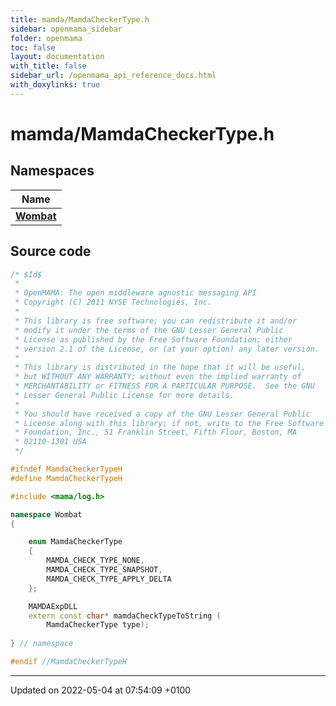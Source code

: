 ```yaml
---
title: mamda/MamdaCheckerType.h
sidebar: openmama_sidebar
folder: openmama
toc: false
layout: documentation
with_title: false
sidebar_url: /openmama_api_reference_docs.html
with_doxylinks: true
---
```


# mamda/MamdaCheckerType.h



## Namespaces

| Name           |
| -------------- |
| **[Wombat](namespaceWombat.html)**  |




## Source code

```cpp
/* $Id$
 *
 * OpenMAMA: The open middleware agnostic messaging API
 * Copyright (C) 2011 NYSE Technologies, Inc.
 *
 * This library is free software; you can redistribute it and/or
 * modify it under the terms of the GNU Lesser General Public
 * License as published by the Free Software Foundation; either
 * version 2.1 of the License, or (at your option) any later version.
 *
 * This library is distributed in the hope that it will be useful,
 * but WITHOUT ANY WARRANTY; without even the implied warranty of
 * MERCHANTABILITY or FITNESS FOR A PARTICULAR PURPOSE.  See the GNU
 * Lesser General Public License for more details.
 *
 * You should have received a copy of the GNU Lesser General Public
 * License along with this library; if not, write to the Free Software
 * Foundation, Inc., 51 Franklin Street, Fifth Floor, Boston, MA
 * 02110-1301 USA
 */

#ifndef MamdaCheckerTypeH
#define MamdaCheckerTypeH

#include <mama/log.h>

namespace Wombat
{

    enum MamdaCheckerType
    {
        MAMDA_CHECK_TYPE_NONE,
        MAMDA_CHECK_TYPE_SNAPSHOT,
        MAMDA_CHECK_TYPE_APPLY_DELTA
    };

    MAMDAExpDLL
    extern const char* mamdaCheckTypeToString (
        MamdaCheckerType type);
    
} // namespace

#endif //MamdaCheckerTypeH
```


-------------------------------

Updated on 2022-05-04 at 07:54:09 +0100
